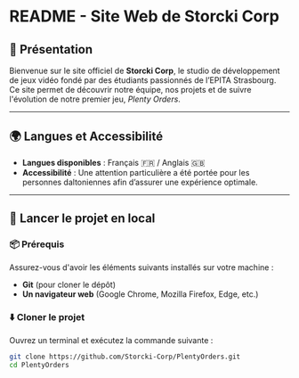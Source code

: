 # README - Site Web de Storcki Corp

## 📌 Présentation

Bienvenue sur le site officiel de **Storcki Corp**, le studio de développement de jeux vidéo fondé par des étudiants passionnés de l’EPITA Strasbourg.  
Ce site permet de découvrir notre équipe, nos projets et de suivre l'évolution de notre premier jeu, _Plenty Orders_.

---

## 🌍 Langues et Accessibilité

- **Langues disponibles** : Français 🇫🇷 / Anglais 🇬🇧
- **Accessibilité** : Une attention particulière a été portée pour les personnes daltoniennes afin d’assurer une expérience optimale.

---

## 🚀 Lancer le projet en local

### 📦 Prérequis

Assurez-vous d'avoir les éléments suivants installés sur votre machine :

- **Git** (pour cloner le dépôt)
- **Un navigateur web** (Google Chrome, Mozilla Firefox, Edge, etc.)

### ⬇️ Cloner le projet

Ouvrez un terminal et exécutez la commande suivante :

```bash
git clone https://github.com/Storcki-Corp/PlentyOrders.git
cd PlentyOrders
```
